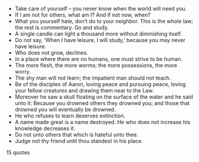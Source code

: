 - Take care of yourself – you never know when the world will need you.
 - If I am not for others, what am I? And if not now, when?
 - What you yourself hate, don’t do to your neighbor. This is the whole law; the rest is commentary. Go and study.
 - A single candle can light a thousand more without diminishing itself.
 - Do not say, ‘When I have leisure, I will study,’ because you may never have leisure.
 - Who does not grow, declines.
 - In a place where there are no humans, one must strive to be human.
 - The more flesh, the more worms; the more possessions, the more worry.
 - The shy man will not learn; the impatient man should not teach.
 - Be of the disciples of Aaron, loving peace and pursuing peace, loving your fellow creatures and drawing them near to the Law.
 - Moreover he saw a skull floating on the surface of the water and he said unto it: Because you drowned others they drowned you; and those that drowned you will eventually be drowned.
 - He who refuses to learn deserves extinction.
 - A name made great is a name destroyed. He who does not increase his knowledge decreases it.
 - Do not unto others that which is hateful unto thee.
 - Judge not thy friend until thou standest in his place.

15 quotes